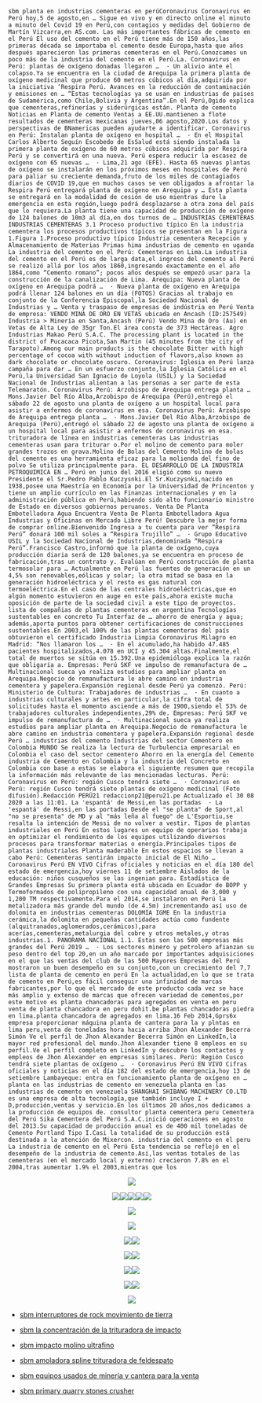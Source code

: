 
```
sbm planta en industrias cementeras en perúCoronavirus Coronavirus en Perú hoy,5 de agosto,en … Sigue en vivo y en directo online el minuto a minuto del Covid 19 en Perú,con contagios y medidas del Gobierno de Martín Vizcarra,en AS.com. Las más importantes fábricas de cemento en el Perú El uso del cemento en el Perú tiene más de 150 años,las primeras década se importaba el cemento desde Europa,hasta que años después aparecieron las primeras cementeras en el Perú.Conozcamos un poco más de la industria del cemento en el Perú.La. Coronavirus en Perú: plantas de oxígeno donadas llegaron …  · Un alivio ante el colapso.Ya se encuentra en la ciudad de Arequipa la primera planta de oxígeno medicinal que produce 60 metros cúbicos al día,adquirida por la iniciativa ‘Respira Perú. Avances en la reducción de contaminación y emisiones en … “Estas tecnologías ya se usan en industrias de países de Sudamérica,como Chile,Bolivia y Argentina”.En el Perú,Ogido explica que cementeras,refinerías y siderúrgicas están. Planta de cemento Noticias en Planta de cemento Ventas a EE.UU.mantienen a flote resultados de cementeras mexicanas jueves,06 agosto,2020.Los datos y perspectivas de BNamericas pueden ayudarte a identificar. Coronavirus en Perú: Instalan planta de oxígeno en hospital …  · En el Hospital Carlos Alberto Seguín Escobedo de EsSalud está siendo instalada la primera planta de oxígeno de 60 metros cúbicos adquirida por Respira Perú y se convertirá en una nueva. Perú espera reducir la escasez de oxígeno con 65 nuevas …  · Lima,21 ago (EFE). Hasta 65 nuevas plantas de oxígeno se instalarán en los próximos meses en hospitales de Perú para paliar su creciente demanda,fruto de los miles de contagiados diarios de COVID 19,que en muchos casos se ven obligados a afrontar la Respira Perú entregará planta de oxígeno en Arequipa y … Esta planta se entregará en la modalidad de cesión de uso mientras dure la emergencia en esta región,luego podrá desplazarse a otra zona del país que lo requiera.La planta tiene una capacidad de producción de oxígeno de 124 balones de 10m3 al día,en dos turnos de … INDUSTRIAS CEMENTERAS INDUSTRIAS CEMENTERAS 3.1 Proceso productivo típico En la industria cementera los procesos productivos típicos se presentan en la Figura 1.Figura 1.Proceso productivo típico Industria cementera Recepción y Almacenamiento de Materias Primas hima industrias de cemento en uganda La industria del cemento en el Perú: Cementeras en Lima.La industria del cemento en el Perú es de larga data,el ingreso del cemento al Perú se realizó allá por los años 1860,ingresando exactamente en el año 1864,como “Cemento romano”; pocos años después se empezó usar para la construcción de la canalización de Lima. Arequipa: Nueva planta de oxígeno en Arequipa podrá …  · Nueva planta de oxígeno en Arequipa podrá llenar 124 balones en un día (FOTOS) Gracias al trabajo en conjunto de la Conferencia Episcopal,la Sociedad Nacional de Industrias y … Venta y traspaso de empresas de indústria en Perú Venta de empresa: VENDO MINA DE ORO EN VETAS ubicada en Ancash (ID:257549) Industria > Minería en Santa,Ancash (Perú) Vendo Mina de Oro (Au) en Vetas de Alta Ley de 35gr Ton.El área consta de 373 Hectáreas. Agro Industrias Makao Perú S.A.C. The processing plant is located in the district of Pucacaca Picota,San Martin (45 minutes from the city of Tarapoto).Among our main products is the chocolate Bitter with high percentage of cocoa with without induction of flavors,also known as dark chocolate or chocolate oscuro. Coronavirus: Iglesia en Perú lanza campaña para dar … En un esfuerzo conjunto,la Iglesia Católica en el Perú,la Universidad San Ignacio de Loyola (USIL) y la Sociedad Nacional de Industrias alientan a las personas a ser parte de esta Telemaratón. Coronavirus Perú: Arzobispo de Arequipa entrega planta … Mons.Javier Del Río Alba,Arzobispo de Arequipa (Perú),entregó el sábado 22 de agosto una planta de oxígeno a un hospital local para asistir a enfermos de coronavirus en esa. Coronavirus Perú: Arzobispo de Arequipa entrega planta …  · Mons.Javier Del Río Alba,Arzobispo de Arequipa (Perú),entregó el sábado 22 de agosto una planta de oxígeno a un hospital local para asistir a enfermos de coronavirus en esa. trituradora de línea en industrias cementeras Las industrias cementeras usan para triturar o.Por el molino de cemento para moler grandes trozos en grava.Molino de Bolas del Cemento Molino de bolas del cemento es una herramienta eficaz para la molienda del fino de polvo Se utiliza principalmente para. EL DESARROLLO DE LA INDUSTRIA PETROQUIMICA EN … Perú en junio del 2016 eligió como su nuevo Presidente el Sr.Pedro Pablo Kuczysnki.El Sr.Kuczysnki,nacido en 1938,posee una Maestría en Economía por la Universidad de Princenton y tiene un amplio currículo en las Finanzas internacionales y en la administración pública en Perú,habiendo sido alto funcionario ministro de Estado en diversos gobiernos peruanos. Venta De Planta Embotelladora Agua Encuentra Venta De Planta Embotelladora Agua Industrias y Oficinas en Mercado Libre Perú! Descubre la mejor forma de comprar online.Bienvenido Ingresa a tu cuenta para ver “Respira Perú” donará 100 mil soles a “Respira Trujillo” …  · Grupo Educativo USIL y la Sociedad Nacional de Industrias,denominada “Respira Perú”.Francisco Castro,informó que la planta de oxígeno,cuya producción diaria será de 120 balones,ya se encuentra en proceso de fabricación,tras un contrato y. Evalúan en Perú construcción de planta termosolar para … Actualmente en Perú las fuentes de generación en un 4,5% son renovables,eólicas y solar; la otra mitad se basa en la generación hidroeléctrica y el resto es gas natural con termoeléctrica.En el caso de las centrales hidroeléctricas,que en algún momento estuvieron en auge en este país,ahora existe mucha oposición de parte de la sociedad civil a este tipo de proyectos. lista de compañias de plantas cementeras en argentina Tecnologías sustentables en concreto Tu Interfaz de … ahorro de energía y agua; además,aporta puntos para obtener certificaciones de construcciones sustentables.En 2003,el 100% de las plantas cementeras del país obtuvieron el certificado Industria Limpia Coronavirus Milagro en Madrid: “Nos llamaron los …  · En el acumulado,ha habido 47.485 pacientes hospitalizados,4.078 en UCI y 45.304 altas.Finalmente,el total de muertos se sitúa en 15.392.Una epidemióloga explica la razón que obligaría a. Empresas: Perú SKF ve impulso de remanufactura de … Multinacional sueca ya realiza estudios para ampliar planta en Arequipa.Negocio de remanufactura le abre camino en industria cementera y papelera.Expansión regional desde Perú ya comenzó. Perú: Ministerio de Cultura: Trabajadores de industrias …  · En cuanto a industrias culturales y artes en particular,la cifra total de solicitudes hasta el momento asciende a más de 1900,siendo el 53% de trabajadores culturales independientes,29% de. Empresas: Perú SKF ve impulso de remanufactura de …  · Multinacional sueca ya realiza estudios para ampliar planta en Arequipa.Negocio de remanufactura le abre camino en industria cementera y papelera.Expansión regional desde Perú … industrias del cemento Industrias del sector Cementero en Colombia MUNDO Se realiza la lectura de Turbulencia empresarial en Colombia el caso del sector cementero Ahorro en la energía del Cemento industria de Cemento en Colombia y la industria del Concreto en Colombia con base a estas se elabora el siguiente resumen que recopila la información más relevante de las mencionadas lecturas. Perú: Coronavirus en Perú: región Cusco tendrá siete …  · Coronavirus en Perú: región Cusco tendrá siete plantas de oxígeno medicinal (Foto difusión).Redacción PERÚ21 redaccionp21@peru21.pe Actualizado el 30 08 2020 a las 11:01. La 'espantá' de Messi,en las portadas  · La 'espantá' de Messi,en las portadas Desde el "se planta" de Sport,al "no se presenta" de MD y al "más leña al fuego" de L'Esportiu,se resalta la intención de Messi de no volver a vestir. Tipos de plantas industriales en Perú En estos lugares un equipo de operarios trabaja en optimizar el rendimiento de los equipos utilizando diversos procesos para transformar materias o energía.Principales tipos de plantas industriales Planta maderable En estos espacios se llevan a cabo Perú: Cementeras sentirán impacto inicial de El Niño … Coronavirus Perú EN VIVO Cifras oficiales y noticias en el día 180 del estado de emergencia,hoy viernes 11 de setiembre Aislados de la educación: niños cusqueños se las ingenian para. Estadística de Grandes Empresas Su primera planta está ubicada en Ecuador de BOPP y Termoformados de polipropileno con una capacidad anual de 3,000 y 1,200 TM respectivamente.Para el 2014,se instalaron en Perú la metalizadora más grande del mundo (de 4.5m) incrementando así uso de dolomita en industrias cementeras DOLOMÍA IGME En la industria cerámica,la dolomita en pequeñas cantidades actúa como fundente (alquitranados,aglomerados,cerámicos),para acerías,cementeras,metalurgia del cobre y otros metales,y otras industrias.1. PANORAMA NACIONAL 1.1. Estas son las 500 empresas más grandes del Perú 2019 …  · Los sectores minero y petrolero afianzan su peso dentro del top 20,en un año marcado por importantes adquisiciones en el que las ventas del club de las 500 Mayores Empresas del Perú mostraron un buen desempeño en su conjunto,con un crecimiento del 7,7 lista de planta de cemento en perú En la actualidad,en lo que se trata de cemento en Perú,es fácil conseguir una infinidad de marcas fabricantes,por lo que el mercado de este producto cada vez se hace más amplio y extenso de marcas que ofrecen variedad de cementos,por este motivo es planta chancadoras para agregados en venta en peru venta de planta chancadora en peru dohit.be plantas chancadoras piedra en lima.planta chancadora de agregados en lima.16 Feb 2014,Gprs6x empresa proporcionar máquina planta de cantera para la y plntas en lima peru,venta de toneladas hora hacia arriba Jhon Alexander Becerra Simón Ve el perfil de Jhon Alexander Becerra Simón en LinkedIn,la mayor red profesional del mundo.Jhon Alexander tiene 8 empleos en su perfil.Ve el perfil completo en LinkedIn y descubre los contactos y empleos de Jhon Alexander en empresas similares. Perú: Región Cusco tendrá siete plantas de oxígeno …  · Coronavirus Perú EN VIVO Cifras oficiales y noticias en el día 182 del estado de emergencia,hoy 13 de setiembre Lambayeque: entra en funcionamiento planta de oxígeno en … planta en las industrias de cemento en venezuela planta en las industrias de cemento en venezuela SHANGHAI SHIBANG MACHINERY CO.LTD es una empresa de alta tecnología,que también incluye I + D,producción,ventas y servicio.En los últimos 20 años,nos dedicamos a la producción de equipos de. consultor planta cementera peru Cementera del Perú Sika Cementera del Perú S.A.C.inició operaciones en agosto del 2013.Su capacidad de producción anual es de 400 mil toneladas de Cemento Portland Tipo I.Casi la totalidad de su producción está destinada a la atención de Mixercon. industria del cemento en el peru La industria de cemento en el Perú Esta tendencia se reflejó en el desempeño de la industria de cemento.Así,las ventas totales de las cementeras (en el mercado local y externo) crecieron 7.8% en el 2004,tras aumentar 1.9% el 2003,mientras que los 
```

<div align="center">

<a href="https://es-crusher.shibang-china.com/github&k=sbm+planta+en+industrias+cementeras+en+per%C3%BA"><img src="https://static.shibang-china.com/es/crusher/logo.jpg"></a>

<a href="https://es-crusher.shibang-china.com/github&k=sbm+planta+en+industrias+cementeras+en+per%C3%BA"><img src="https://static.shibang-china.com/es/crusher/index.jpg"></a><a href="https://es-crusher.shibang-china.com/material.htmlgithub&k=sbm+planta+en+industrias+cementeras+en+per%C3%BA"><img src="https://static.shibang-china.com/es/crusher/material.jpg"></a><a href="https://es-crusher.shibang-china.com/application.htmlgithub&k=sbm+planta+en+industrias+cementeras+en+per%C3%BA"><img src="https://static.shibang-china.com/es/crusher/application.jpg"></a><a href="https://es-crusher.shibang-china.com/aboutus.htmlgithub&k=sbm+planta+en+industrias+cementeras+en+per%C3%BA"><img src="https://static.shibang-china.com/es/crusher/aboutus.jpg"></a><a href="https://es-crusher.shibang-china.com/contact.htmlgithub&k=sbm+planta+en+industrias+cementeras+en+per%C3%BA"><img src="https://static.shibang-china.com/es/crusher/contact.jpg"></a>

<a href="https://es-crusher.shibang-china.com/github&k=sbm+planta+en+industrias+cementeras+en+per%C3%BA"><img src="https://static.shibang-china.com/es/crusher/banner.jpg"></a>

<a href="https://swt.shibang-china.com/github&k=sbm+planta+en+industrias+cementeras+en+per%C3%BA"><img src="https://static.shibang-china.com/es/crusher/text.jpg"></a>

<a href="https://swt.shibang-china.com/github&k=sbm+planta+en+industrias+cementeras+en+per%C3%BA"><img src="https://static.shibang-china.com/es/crusher/chat.jpg"></a><a href="https://es-crusher.shibang-china.com/contact.htmlgithub&k=sbm+planta+en+industrias+cementeras+en+per%C3%BA"><img src="https://static.shibang-china.com/es/crusher/message.jpg"></a>

<a href="https://es-crusher.shibang-china.com/products/pe.htmlgithub&k=sbm+planta+en+industrias+cementeras+en+per%C3%BA"><img src="https://static.shibang-china.com/es/crusher/pe.jpg"></a><a href="https://es-crusher.shibang-china.com/products/pf.htmlgithub&k=sbm+planta+en+industrias+cementeras+en+per%C3%BA"><img src="https://static.shibang-china.com/es/crusher/pf.jpg"></a>

<a href="https://es-crusher.shibang-china.com/products/hpt.htmlgithub&k=sbm+planta+en+industrias+cementeras+en+per%C3%BA"><img src="https://static.shibang-china.com/es/crusher/hpt.jpg"></a><a href="https://es-crusher.shibang-china.com/products/vsi.htmlgithub&k=sbm+planta+en+industrias+cementeras+en+per%C3%BA"><img src="https://static.shibang-china.com/es/crusher/vsi.jpg"></a>

<a href="https://es-crusher.shibang-china.com/products/klv.htmlgithub&k=sbm+planta+en+industrias+cementeras+en+per%C3%BA"><img src="https://static.shibang-china.com/es/crusher/klv.jpg"></a><a href="https://es-crusher.shibang-china.com/products/portable.htmlgithub&k=sbm+planta+en+industrias+cementeras+en+per%C3%BA"><img src="https://static.shibang-china.com/es/crusher/portable.jpg"></a>

<a href="https://swt.shibang-china.com/github&k=sbm+planta+en+industrias+cementeras+en+per%C3%BA"><img src="https://static.shibang-china.com/es/crusher/case.jpg"></a>

</div>


* [sbm interruptores de rock movimiento de tierra](sbm%20interruptores%20de%20rock%20movimiento%20de%20tierra.md)

* [sbm la concentración de la trituradora de impacto](sbm%20la%20concentraci%C3%B3n%20de%20la%20trituradora%20de%20impacto.md)

* [sbm impacto molino ultrafino](sbm%20impacto%20molino%20ultrafino.md)

* [sbm amoladora spline trituradora de feldespato](sbm%20amoladora%20spline%20trituradora%20de%20feldespato.md)

* [sbm equipos usados ​​de minería y cantera para la venta](sbm%20equipos%20usados%20%E2%80%8B%E2%80%8Bde%20miner%C3%ADa%20y%20cantera%20para%20la%20venta.md)

* [sbm primary quarry stones crusher](sbm%20primary%20quarry%20stones%20crusher.md)